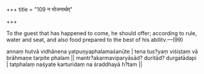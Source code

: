 +++
title = "109 न भोजनार्थम्"

+++

To the guest that has happened to come, he should offer; according to rule, water and seat, and also food prepared to the best of his abilitv.—(99)


annaṃ hutvā vidhānena yatpuṇyaphalamaśanūte | 
tena tus?yaṃ viśiṣṭaṃ vā brāhmaṇe tarpite phalam || 
mantr?akarmaviparyāsād? duritād? durgatādapi | 
tatphalaṃ naśyate karturidaṃ na śraddhayā h?tam ||